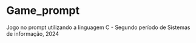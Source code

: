 # Game_prompt
Jogo no prompt utilizando a linguagem C - Segundo período de Sistemas de informação, 2024
